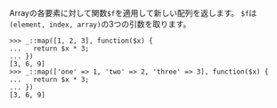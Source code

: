 Arrayの各要素に対して関数`$f`を適用して新しい配列を返します。
`$f`は`(element, index, array)`の3つの引数を取ります。

	>>> _::map([1, 2, 3], function($x) {
	...   return $x * 3;
	... })
	[3, 6, 9]
	>>> _::map(['one' => 1, 'two' => 2, 'three' => 3], function($x) {
	...   return $x * 3;
	... })
	[3, 6, 9]

